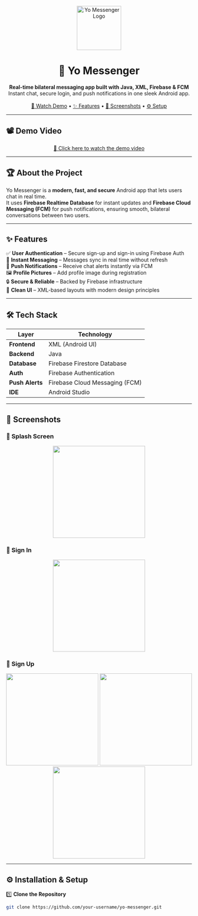 <!-- PROJECT LOGO -->
<p align="center">
  <img src="https://github.com/Hari-raju/Messengar/assets/134076119/82c4c9d1-4df8-4c7c-b4f8-f9aae044f32d" alt="Yo Messenger Logo" width="120">
</p>

<h1 align="center">📱 Yo Messenger</h1>

<p align="center">
  <b>Real-time bilateral messaging app built with Java, XML, Firebase & FCM</b><br>
  Instant chat, secure login, and push notifications in one sleek Android app.  
  <br><br>
  <a href="#demo-video">🎥 Watch Demo</a> •
  <a href="#features">✨ Features</a> •
  <a href="#screenshots">📸 Screenshots</a> •
  <a href="#installation--setup">⚙️ Setup</a>
</p>

---

## 📽 Demo Video
<p align="center">
  <a href="https://github.com/user-attachments/assets/75396163-4c92-4f04-92c8-b1be41ae8979">
    🎥 Click here to watch the demo video
  </a>
</p>

---

## 🏆 About the Project
Yo Messenger is a **modern, fast, and secure** Android app that lets users chat in real time.  
It uses **Firebase Realtime Database** for instant updates and **Firebase Cloud Messaging (FCM)** for push notifications, ensuring smooth, bilateral conversations between two users.

---

## ✨ Features
✅ **User Authentication** – Secure sign-up and sign-in using Firebase Auth  
💬 **Instant Messaging** – Messages sync in real time without refresh  
🔔 **Push Notifications** – Receive chat alerts instantly via FCM  
🖼️ **Profile Pictures** – Add profile image during registration  
🔒 **Secure & Reliable** – Backed by Firebase infrastructure  
🎨 **Clean UI** – XML-based layouts with modern design principles  

---

## 🛠 Tech Stack
| Layer          | Technology |
|----------------|------------|
| **Frontend**   | XML (Android UI) |
| **Backend**    | Java |
| **Database**   | Firebase Firestore Database |
| **Auth**       | Firebase Authentication |
| **Push Alerts**| Firebase Cloud Messaging (FCM) |
| **IDE**        | Android Studio |

---

## 📸 Screenshots
### 🚀 Splash Screen
<p align="center">
  <img src="https://github.com/Hari-raju/Messengar/assets/134076119/82c4c9d1-4df8-4c7c-b4f8-f9aae044f32d" width="250">
</p>

### 🔑 Sign In
<p align="center">
  <img src="https://github.com/Hari-raju/Messengar/assets/134076119/cd6bf957-0146-4cf5-9e7c-1340642671e8" width="250">
</p>

### 📝 Sign Up  
<p align="center">
  <img src="https://github.com/Hari-raju/Messengar/assets/134076119/da02303f-789a-42c9-a268-4efb620ca588" width="250">  
  <img src="https://github.com/Hari-raju/Messengar/assets/134076119/946f2bf9-19d9-47e3-a812-7ddcf1939375" width="250">  
  <img src="https://github.com/Hari-raju/Messengar/assets/134076119/a37abde1-0db0-4949-bea9-e7d0f1a2171f" width="250">
</p>

---

## ⚙️ Installation & Setup
1️⃣ **Clone the Repository**
```bash
git clone https://github.com/your-username/yo-messenger.git
